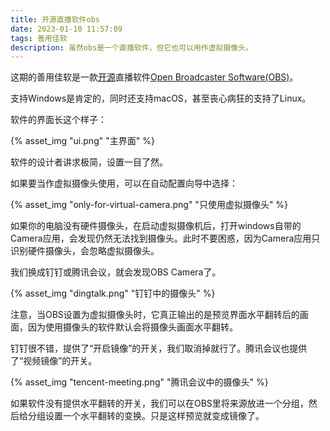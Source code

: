```yaml
---
title: 开源直播软件obs
date: 2023-01-10 11:57:09
tags: 善用佳软
description: 虽然obs是一个直播软件，但它也可以用作虚拟摄像头。
---
```

这期的善用佳软是一款[开源](https://github.com/obsproject/obs-studio)直播软件[Open Broadcaster Software(OBS)](https://obsproject.com/)。

支持Windows是肯定的，同时还支持macOS，甚至丧心病狂的支持了Linux。

软件的界面长这个样子：

{% asset_img "ui.png" "主界面" %}

软件的设计者讲求极简，设置一目了然。

如果要当作虚拟摄像头使用，可以在自动配置向导中选择：

{% asset_img "only-for-virtual-camera.png" "只使用虚拟摄像头" %}

如果你的电脑没有硬件摄像头，在启动虚拟摄像机后，打开windows自带的Camera应用，会发现仍然无法找到摄像头。此时不要困惑，因为Camera应用只识别硬件摄像头，会忽略虚拟摄像头。

我们换成钉钉或腾讯会议，就会发现OBS Camera了。

{% asset_img "dingtalk.png" "钉钉中的摄像头" %}

注意，当OBS设置为虚拟摄像头时，它真正输出的是预览界面水平翻转后的画面，因为使用摄像头的软件默认会将摄像头画面水平翻转。

钉钉很不错，提供了“开启镜像”的开关，我们取消掉就行了。腾讯会议也提供了“视频镜像”的开关。

{% asset_img "tencent-meeting.png" "腾讯会议中的摄像头" %}

如果软件没有提供水平翻转的开关，我们可以在OBS里将来源放进一个分组，然后给分组设置一个水平翻转的变换。只是这样预览就变成镜像了。
